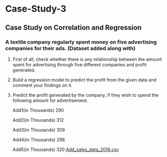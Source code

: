 # Case-Study-3
 
## Case Study on Correlation and Regression 
### A textile company regularly spent money on five advertising companies for their ads. (Dataset added along with) 
1.  First of all, check whether there is any relationship between the amount 
spent for advertising through five different companies and profit 
generated.  
2.  Build a regression model to predict the profit from the given data and 
comment your findings on it. 
3.   Predict the profit generated by the company, if they wish to spend the 
following amount for advertisement. 
 
        Add1(in Thousands) 290 
        
        Add2(in Thousands) 312 
        
        Add3(in Thousands) 309 
        
        Add4(in Thousands) 298 
        
        Add5(in Thousands) 320
[Add_sales_data_2018.csv](https://github.com/amlv21/Case-Study-3/files/7673819/Add_sales_data_2018.csv)
